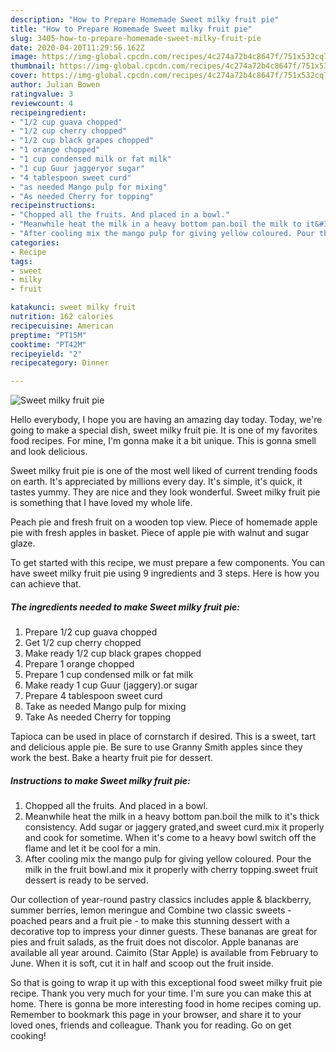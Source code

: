 ```yaml
---
description: "How to Prepare Homemade Sweet milky fruit pie"
title: "How to Prepare Homemade Sweet milky fruit pie"
slug: 3405-how-to-prepare-homemade-sweet-milky-fruit-pie
date: 2020-04-20T11:29:56.162Z
image: https://img-global.cpcdn.com/recipes/4c274a72b4c8647f/751x532cq70/sweet-milky-fruit-pie-recipe-main-photo.jpg
thumbnail: https://img-global.cpcdn.com/recipes/4c274a72b4c8647f/751x532cq70/sweet-milky-fruit-pie-recipe-main-photo.jpg
cover: https://img-global.cpcdn.com/recipes/4c274a72b4c8647f/751x532cq70/sweet-milky-fruit-pie-recipe-main-photo.jpg
author: Julian Bowen
ratingvalue: 3
reviewcount: 4
recipeingredient:
- "1/2 cup guava chopped"
- "1/2 cup cherry chopped"
- "1/2 cup black grapes chopped"
- "1 orange chopped"
- "1 cup condensed milk or fat milk"
- "1 cup Guur jaggeryor sugar"
- "4 tablespoon sweet curd"
- "as needed Mango pulp for mixing"
- "As needed Cherry for topping"
recipeinstructions:
- "Chopped all the fruits. And placed in a bowl."
- "Meanwhile heat the milk in a heavy bottom pan.boil the milk to it&#39;s thick consistency. Add sugar or jaggery grated,and sweet curd.mix it properly and cook for sometime. When it&#39;s come to a heavy bowl switch off the flame and let it be cool for a min."
- "After cooling mix the mango pulp for giving yellow coloured. Pour the milk in the fruit bowl.and mix it properly with cherry topping.sweet fruit dessert is ready to be served."
categories:
- Recipe
tags:
- sweet
- milky
- fruit

katakunci: sweet milky fruit 
nutrition: 162 calories
recipecuisine: American
preptime: "PT15M"
cooktime: "PT42M"
recipeyield: "2"
recipecategory: Dinner

---
```



![Sweet milky fruit pie](https://img-global.cpcdn.com/recipes/4c274a72b4c8647f/751x532cq70/sweet-milky-fruit-pie-recipe-main-photo.jpg)

Hello everybody, I hope you are having an amazing day today. Today, we're going to make a special dish, sweet milky fruit pie. It is one of my favorites food recipes. For mine, I'm gonna make it a bit unique. This is gonna smell and look delicious.

Sweet milky fruit pie is one of the most well liked of current trending foods on earth. It's appreciated by millions every day. It's simple, it's quick, it tastes yummy. They are nice and they look wonderful. Sweet milky fruit pie is something that I have loved my whole life.

Peach pie and fresh fruit on a wooden top view. Piece of homemade apple pie with fresh apples in basket. Piece of apple pie with walnut and sugar glaze.


To get started with this recipe, we must prepare a few components. You can have sweet milky fruit pie using 9 ingredients and 3 steps. Here is how you can achieve that.

<!--inarticleads1-->

##### The ingredients needed to make Sweet milky fruit pie:

1. Prepare 1/2 cup guava chopped
1. Get 1/2 cup cherry chopped
1. Make ready 1/2 cup black grapes chopped
1. Prepare 1 orange chopped
1. Prepare 1 cup condensed milk or fat milk
1. Make ready 1 cup Guur (jaggery).or sugar
1. Prepare 4 tablespoon sweet curd
1. Take as needed Mango pulp for mixing
1. Take As needed Cherry for topping


Tapioca can be used in place of cornstarch if desired. This is a sweet, tart and delicious apple pie. Be sure to use Granny Smith apples since they work the best. Bake a hearty fruit pie for dessert. 

<!--inarticleads2-->

##### Instructions to make Sweet milky fruit pie:

1. Chopped all the fruits. And placed in a bowl.
1. Meanwhile heat the milk in a heavy bottom pan.boil the milk to it&#39;s thick consistency. Add sugar or jaggery grated,and sweet curd.mix it properly and cook for sometime. When it&#39;s come to a heavy bowl switch off the flame and let it be cool for a min.
1. After cooling mix the mango pulp for giving yellow coloured. Pour the milk in the fruit bowl.and mix it properly with cherry topping.sweet fruit dessert is ready to be served.


Our collection of year-round pastry classics includes apple &amp; blackberry, summer berries, lemon meringue and Combine two classic sweets - poached pears and a fruit pie - to make this stunning dessert with a decorative top to impress your dinner guests. These bananas are great for pies and fruit salads, as the fruit does not discolor. Apple bananas are available all year around. Caimito (Star Apple) is available from February to June. When it is soft, cut it in half and scoop out the fruit inside. 

So that is going to wrap it up with this exceptional food sweet milky fruit pie recipe. Thank you very much for your time. I'm sure you can make this at home. There is gonna be more interesting food in home recipes coming up. Remember to bookmark this page in your browser, and share it to your loved ones, friends and colleague. Thank you for reading. Go on get cooking!

